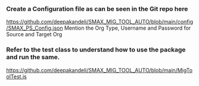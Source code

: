 ### Create a Configuration file as can be seen in the Git repo here
https://github.com/deepakandeli/SMAX_MIG_TOOL_AUTO/blob/main/config/SMAX_PS_Config.json
Mention the Org Type, Username and Password for Source and Target Org

### Refer to the test class to understand how to use the package and run the same.
https://github.com/deepakandeli/SMAX_MIG_TOOL_AUTO/blob/main/MigToolTest.js